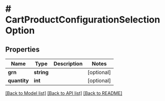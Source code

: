 # # CartProductConfigurationSelectionOption


## Properties 


Name | Type | Description | Notes
------------ | ------------- | ------------- | -------------
**grn**| **string** |   | [optional]
**quantity**| **int** |   | [optional]


[[Back to Model list]](../../README.md#models) [[Back to API list]](../../README.md#endpoints) [[Back to README]](../../README.md)

